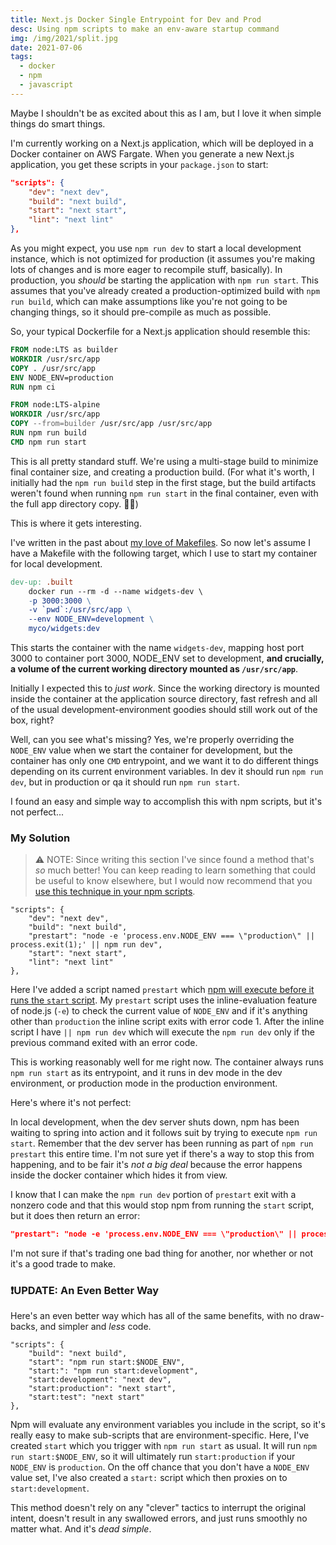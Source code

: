 ```yaml
---
title: Next.js Docker Single Entrypoint for Dev and Prod
desc: Using npm scripts to make an env-aware startup command
img: /img/2021/split.jpg
date: 2021-07-06
tags:
  - docker
  - npm
  - javascript
---
```


Maybe I shouldn't be as excited about this as I am, but I love it when simple things do smart things.

I'm currently working on a Next.js application, which will be deployed in a Docker container on AWS Fargate. When you generate a new Next.js application, you get these scripts in your `package.json` to start:

```json
"scripts": {
	"dev": "next dev",
	"build": "next build",
	"start": "next start",
	"lint": "next lint"
},
```

As you might expect, you use `npm run dev` to start a local development instance, which is not optimized for production (it assumes you're making lots of changes and is more eager to recompile stuff, basically). In production, you _should_ be starting the application with `npm run start`. This assumes that you've already created a production-optimized build with `npm run build`, which can make assumptions like you're not going to be changing things, so it should pre-compile as much as possible.

So, your typical Dockerfile for a Next.js application should resemble this:

```dockerfile
FROM node:LTS as builder
WORKDIR /usr/src/app
COPY . /usr/src/app
ENV NODE_ENV=production
RUN npm ci

FROM node:LTS-alpine
WORKDIR /usr/src/app
COPY --from=builder /usr/src/app /usr/src/app
RUN npm run build
CMD npm run start
```

This is all pretty standard stuff. We're using a multi-stage build to minimize final container size, and creating a production build. (For what it's worth, I initially had the `npm run build` step in the first stage, but the build artifacts weren't found when running `npm run start` in the final container, even with the full app directory copy. 🤷‍♂️)

This is where it gets interesting.

I've written in the past about [my love of Makefiles][makefiles]. So now let's assume I have a Makefile with the following target, which I use to start my container for local development.

```makefile
dev-up: .built
	docker run --rm -d --name widgets-dev \
	-p 3000:3000 \
	-v `pwd`:/usr/src/app \
	--env NODE_ENV=development \
	myco/widgets:dev
```

This starts the container with the name `widgets-dev`, mapping host port 3000 to container port 3000, NODE_ENV set to development, **and crucially, a volume of the current working directory mounted as `/usr/src/app`**.

Initially I expected this to _just work_. Since the working directory is mounted inside the container at the application source directory, fast refresh and all of the usual development-environment goodies should still work out of the box, right?

Well, can you see what's missing? Yes, we're properly overriding the `NODE_ENV` value when we start the container for development, but the container has only one `CMD` entrypoint, and we want it to do different things depending on its current environment variables. In dev it should run `npm run dev`, but in production or qa it should run `npm run start`.

I found an easy and simple way to accomplish this with npm scripts, but it's not perfect...

### My Solution

> ⚠️ NOTE: Since writing this section I've since found a method that's _so_ much better! You can keep reading to learn something that could be useful to know elsewhere, but I would now recommend that you [use this technique in your npm scripts](#update-an-even-better-way).

```json/3
"scripts": {
	"dev": "next dev",
	"build": "next build",
	"prestart": "node -e 'process.env.NODE_ENV === \"production\" || process.exit(1);' || npm run dev",
	"start": "next start",
	"lint": "next lint"
},
```

Here I've added a script named `prestart` which [npm will execute before it runs the `start` script][npmscripts]. My `prestart` script uses the inline-evaluation feature of node.js (`-e`) to check the current value of `NODE_ENV` and if it's anything other than `production` the inline script exits with error code 1. After the inline script I have `|| npm run dev` which will execute the `npm run dev` only if the previous command exited with an error code.

This is working reasonably well for me right now. The container always runs `npm run start` as its entrypoint, and it runs in dev mode in the dev environment, or production mode in the production environment.

Here's where it's not perfect:

In local development, when the dev server shuts down, npm has been waiting to spring into action and it follows suit by trying to execute `npm run start`. Remember that the dev server has been running as part of `npm run prestart` this entire time. I'm not sure yet if there's a way to stop this from happening, and to be fair it's _not a big deal_ because the error happens inside the docker container which hides it from view.

I know that I can make the `npm run dev` portion of `prestart` exit with a nonzero code and that this would stop npm from running the `start` script, but it does then return an error:

```json
"prestart": "node -e 'process.env.NODE_ENV === \"production\" || process.exit(1);' || (npm run dev && exit 1)"
```

I'm not sure if that's trading one bad thing for another, nor whether or not it's a good trade to make.<span id="update-an-even-better-way"></span>

### ❗UPDATE: An Even Better Way

Here's an even better way which has all of the same benefits, with no draw-backs, and simpler and _less_ code.

```json/2
"scripts": {
	"build": "next build",
	"start": "npm run start:$NODE_ENV",
	"start:": "npm run start:development",
	"start:development": "next dev",
	"start:production": "next start",
	"start:test": "next start"
},
```

Npm will evaluate any environment variables you include in the script, so it's really easy to make sub-scripts that are environment-specific. Here, I've created `start` which you trigger with `npm run start` as usual. It will run `npm run start:$NODE_ENV`, so it will ultimately run `start:production` if your `NODE_ENV` is `production`. On the off chance that you don't have a `NODE_ENV` value set, I've also created a `start:` script which then proxies on to `start:development`.

This method doesn't rely on any "clever" tactics to interrupt the original intent, doesn't result in any swallowed errors, and just runs smoothly no matter what. And it's _dead simple_.

[makefiles]: https://adamtuttle.codes/blog/2021/my-ongoing-love-affair-with-gnu-make/
[npmscripts]: https://docs.npmjs.com/cli/v6/using-npm/scripts#pre--post-scripts
